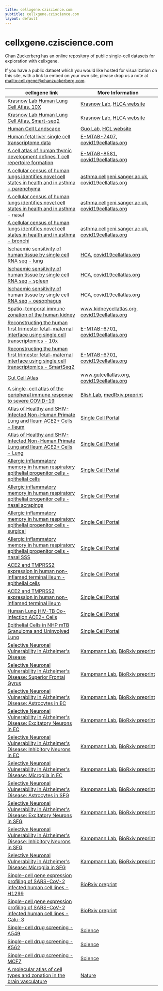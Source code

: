 ```yaml
---
title: cellxgene.cziscience.com
subtitle: cellxgene.cziscience.com
layout: default
---
```


# cellxgene.cziscience.com

Chan Zuckerberg has an online repository of public single-cell datasets for exploration with cellxgene.

If you have a public dataset which you would like hosted for visualization on this site,
with a link to embed on your own site, please drop us a note at <mailto:cellxgene@chanzuckerberg.com>.

<table class="fixed-layout">
  <thead style="width: 100%">
    <tr>
      <th>cellxgene link</th>
      <th>More Information</th>
    </tr>
  </thead>
  <tbody style="width: 100%">
    <tr>
      <td><a href="https://cellxgene.cziscience.com/d/krasnow_lab_human_lung_cell_atlas_10x-1.cxg/" target="_blank">Krasnow Lab Human Lung Cell Atlas, 10X</a></td>
      <td>
        <a href="http://cmgm-new.stanford.edu/krasnow/">Krasnow Lab</a>,
        <a href="https://github.com/krasnowlab/hlca">HLCA website</a>
      </td>
    </tr>
    <tr>
      <td><a href="https://cellxgene.cziscience.com/d/krasnow_lab_human_lung_cell_atlas_smartseq2-2.cxg/" target="_blank">Krasnow Lab Human Lung Cell Atlas, Smart-seq2</a></td>
      <td>
        <a href="http://cmgm-new.stanford.edu/krasnow/">Krasnow Lab</a>, 
        <a href="https://github.com/krasnowlab/hlca">HLCA website</a>
      </td>
    </tr>
    <tr>
      <td><a href="https://cellxgene.cziscience.com/d/human_cell_landscape-3.cxg/" target="_blank">Human Cell Landscape</a></td>
      <td>
        <a href="https://person.zju.edu.cn/en/ggj">Guo Lab</a>, 
        <a href="http://bis.zju.edu.cn/HCL/">HCL website</a>
      </td>
    </tr>
    <tr>
      <td><a href="https://cellxgene.cziscience.com/d/human_fetal_liver_single_cell_transcriptome-13.cxg/" target="_blank">Human fetal liver single cell transcriptome data</a></td>
      <td>
        <a href="https://www.ebi.ac.uk/arrayexpress/experiments/E-MTAB-7407/">E-MTAB-7407</a>,
        <a href="https://www.covid19cellatlas.org/">covid19cellatlas.org</a>
      </td>
    </tr>
    <tr>
      <td><a href="https://cellxgene.cziscience.com/d/cell_atlas_of_thymic_development-14.cxg/" target="_blank">A cell atlas of human thymic development defines T cell repertoire formation</a></td>
      <td>
        <a href="https://www.ebi.ac.uk/arrayexpress/experiments/E-MTAB-8581/">E-MTAB-8581</a>,
        <a href="https://www.covid19cellatlas.org/">covid19cellatlas.org</a>
      </td>
    </tr>
    <tr>
      <td><a href="https://cellxgene.cziscience.com/d/cellular_census_of_human_lungs_alveoli_and_parenchyma-15.cxg/" target="_blank">A cellular census of human lungs identifies novel cell states in health and in asthma - parenchyma</a></td>
      <td>
        <a href="https://asthma.cellgeni.sanger.ac.uk/">asthma.cellgeni.sanger.ac.uk</a>,
        <a href="https://www.covid19cellatlas.org/">covid19cellatlas.org</a>
      </td>
    </tr>
    <tr>
      <td><a href="https://cellxgene.cziscience.com/d/cellular_census_of_human_lungs_nasal-16.cxg/" target="_blank">A cellular census of human lungs identifies novel cell states in health and in asthma - nasal</a></td>
      <td>
        <a href="https://asthma.cellgeni.sanger.ac.uk/">asthma.cellgeni.sanger.ac.uk</a>,
        <a href="https://www.covid19cellatlas.org/">covid19cellatlas.org</a>
      </td>
    </tr>
    <tr>
      <td><a href="https://cellxgene.cziscience.com/d/cellular_census_of_human_lungs_bronchi-17.cxg/" target="_blank">A cellular census of human lungs identifies novel cell states in health and in asthma - bronchi</a></td>
      <td>
        <a href="https://asthma.cellgeni.sanger.ac.uk/">asthma.cellgeni.sanger.ac.uk</a>,
        <a href="https://www.covid19cellatlas.org/">covid19cellatlas.org</a>
      </td>
    </tr>
    <tr>
      <td><a href="https://cellxgene.cziscience.com/d/ischaemic_sensitivity_of_human_tissue_by_single_cell_RNA_seq_lung-18.cxg/" target="_blank">Ischaemic sensitivity of human tissue by single cell RNA seq - lung</a></td>
      <td>
        <a href="https://data.humancellatlas.org/explore/projects/c4077b3c-5c98-4d26-a614-246d12c2e5d7">HCA</a>,
        <a href="https://www.covid19cellatlas.org/">covid19cellatlas.org</a>
      </td>
    </tr>
    <tr>
      <td><a href="https://cellxgene.cziscience.com/d/ischaemic_sensitivity_of_human_tissue_by_single_cell_RNA_seq_spleen-19.cxg/" target="_blank">Ischaemic sensitivity of human tissue by single cell RNA seq - spleen</a></td>
      <td>
        <a href="https://data.humancellatlas.org/explore/projects/c4077b3c-5c98-4d26-a614-246d12c2e5d7">HCA</a>,
        <a href="https://www.covid19cellatlas.org/">covid19cellatlas.org</a>
      </td>
    </tr>
    <tr>
      <td><a href="https://cellxgene.cziscience.com/d/ischaemic_sensitivity_of_human_tissue_by_single_cell_RNA_seq_oesophagus-20.cxg/" target="_blank">Ischaemic sensitivity of human tissue by single cell RNA seq - oesophagus</a></td>
      <td>
        <a href="https://data.humancellatlas.org/explore/projects/c4077b3c-5c98-4d26-a614-246d12c2e5d7">HCA</a>,
        <a href="https://www.covid19cellatlas.org/">covid19cellatlas.org</a>
      </td>
    </tr>
    <tr>
      <td><a href="https://cellxgene.cziscience.com/d/spatio_temporal_immune_zonation_of_the_human_kidney-21.cxg/" target="_blank">Spatio-temporal immune zonation of the human kidney</a></td>
      <td>
        <a href="https://www.kidneycellatlas.org/">www.kidneycellatlas.org</a>,
        <a href="https://www.covid19cellatlas.org/">covid19cellatlas.org</a>
      </td>
    </tr>
    <tr>
      <td><a href="https://cellxgene.cziscience.com/d/fetal_maternal_interface_10x-22.cxg/" target="_blank">Reconstructing the human first trimester fetal-maternal interface using single cell transcriptomics - 10x</a></td>
      <td>
        <a href="https://www.ebi.ac.uk/arrayexpress/experiments/E-MTAB-6701/">E-MTAB-6701</a>,
        <a href="https://www.covid19cellatlas.org/">covid19cellatlas.org</a>
      </td>
    </tr>
    <tr>
      <td><a href="https://cellxgene.cziscience.com/d/fetal_maternal_interface_smartseq2-23.cxg/" target="_blank">Reconstructing the human first trimester fetal-maternal interface using single cell transcriptomics - SmartSeq2</a></td>
      <td>
        <a href="https://www.ebi.ac.uk/arrayexpress/experiments/E-MTAB-6701/">E-MTAB-6701</a>,
        <a href="https://www.covid19cellatlas.org/">covid19cellatlas.org</a>
      </td>
    </tr>
    <tr>
      <td><a href="https://cellxgene.cziscience.com/d/gut_cell_atlas-24.cxg/" target="_blank">Gut Cell Atlas</a></td>
      <td>
        <a href="https://www.gutcellatlas.org/">www.gutcellatlas.org</a>,
        <a href="https://www.covid19cellatlas.org/">covid19cellatlas.org</a>
      </td>
    </tr>
    <tr>
      <td><a href="https://cellxgene.cziscience.com/d/Single_cell_atlas_of_peripheral_immune_response_to_SARS_CoV_2_infection-25.cxg/" target="_blank">A single-cell atlas of the peripheral immune response to severe COVID-19</a></td>
      <td>
        <a href="https://blishlab.sites.stanford.edu/">Blish Lab</a>,
        <a href="https://www.medrxiv.org/content/10.1101/2020.04.17.20069930v1">medRxiv preprint</a>
      </td>
    </tr>
    <tr>
      <td><a href="https://cellxgene.cziscience.com/d/Atlas_of_Healthy_and_SHIV_Infected_Non_Human_Primate_Lung_and_Ileum_ACE2+_Cells_ileum-12.cxg/" target="_blank">Atlas of Healthy and SHIV-Infected Non-Human Primate Lung and Ileum ACE2+ Cells - Ileum</a></td>
      <td>
        <a href="https://singlecell.broadinstitute.org/single_cell/study/SCP807/atlas-of-healthy-and-shiv-infected-non-human-primate-lung-and-ileum-ace2-cells?scpbr=the-alexandria-project">Single Cell Portal</a>
      </td>
    </tr>
    <tr>
      <td><a href="https://cellxgene.cziscience.com/d/Atlas_of_Healthy_and_SHIV_Infected_Non_Human_Primate_Lung_and_Ileum_ACE2+_Cells_lung-11.cxg/" target="_blank">Atlas of Healthy and SHIV-Infected Non-Human Primate Lung and Ileum ACE2+ Cells - Lung</a></td>
      <td>
        <a href="https://singlecell.broadinstitute.org/single_cell/study/SCP807/atlas-of-healthy-and-shiv-infected-non-human-primate-lung-and-ileum-ace2-cells?scpbr=the-alexandria-project">Single Cell Portal</a>
      </td>
    </tr>
    <tr>
      <td><a href="https://cellxgene.cziscience.com/d/Allergic_inflammatory_memory_in_human_respiratory_epithelial_progenitor_cells_epithelial-10.cxg/" target="_blank">Allergic inflammatory memory in human respiratory epithelial progenitor cells - epithelial cells</a></td>
      <td>
        <a href="https://singlecell.broadinstitute.org/single_cell/study/SCP253/allergic-inflammatory-memory-in-human-respiratory-epithelial-progenitor-cells?scpbr=the-alexandria-project">Single Cell Portal</a>
      </td>
    </tr>
    <tr>
      <td><a href="https://cellxgene.cziscience.com/d/Allergic_inflammatory_memory_in_human_respiratory_epithelial_progenitor_cells_scraping-9.cxg/" target="_blank">Allergic inflammatory memory in human respiratory epithelial progenitor cells - nasal scrapings</a></td>
      <td>
        <a href="https://singlecell.broadinstitute.org/single_cell/study/SCP253/allergic-inflammatory-memory-in-human-respiratory-epithelial-progenitor-cells?scpbr=the-alexandria-project">Single Cell Portal</a>
      </td>
    </tr>
    <tr>
      <td><a href="https://cellxgene.cziscience.com/d/Allergic_inflammatory_memory_in_human_respiratory_epithelial_progenitor_cells_surgical-8.cxg/" target="_blank">Allergic inflammatory memory in human respiratory epithelial progenitor cells - surgical</a></td>
      <td>
        <a href="https://singlecell.broadinstitute.org/single_cell/study/SCP253/allergic-inflammatory-memory-in-human-respiratory-epithelial-progenitor-cells?scpbr=the-alexandria-project">Single Cell Portal</a>
      </td>
    </tr>
    <tr>
      <td><a href="https://cellxgene.cziscience.com/d/Allergic_inflammatory_memory_in_human_respiratory_epithelial_progenitor_cells_nasalsss-26.cxg/" target="_blank">Allergic inflammatory memory in human respiratory epithelial progenitor cells - nasal SSS</a></td>
      <td>
        <a href="https://singlecell.broadinstitute.org/single_cell/study/SCP253/allergic-inflammatory-memory-in-human-respiratory-epithelial-progenitor-cells?scpbr=the-alexandria-project">Single Cell Portal</a>
      </td>
    </tr>
    <tr>
      <td><a href="https://cellxgene.cziscience.com/d/ACE2_and_TMPRSS2_expression_in_human_non_inflamed_terminal_ileum_epithelial-7.cxg/" target="_blank">ACE2 and TMPRSS2 expression in human non-inflamed terminal ileum - epithelial cells</a></td>
      <td>
        <a href="https://singlecell.broadinstitute.org/single_cell/study/SCP812/ace2-and-tmprss2-expression-in-human-non-inflamed-terminal-ileum?scpbr=the-alexandria-project">Single Cell Portal</a>
      </td>
    </tr>
    <tr>
      <td><a href="https://cellxgene.cziscience.com/d/ACE2_and_TMPRSS2_expression_in_human_non_inflamed_terminal_ileum-6.cxg/" target="_blank">ACE2 and TMPRSS2 expression in human non-inflamed terminal ileum</a></td>
      <td>
        <a href="https://singlecell.broadinstitute.org/single_cell/study/SCP812/ace2-and-tmprss2-expression-in-human-non-inflamed-terminal-ileum?scpbr=the-alexandria-project">Single Cell Portal</a>
      </td>
    </tr>
    <tr>
      <td><a href="https://cellxgene.cziscience.com/d/Human_Lung_HIV_TB_Co_infection_ACE2+_Cells-5.cxg/" target="_blank">Human Lung HIV-TB Co-infection ACE2+ Cells</a></td>
      <td>
        <a href="https://singlecell.broadinstitute.org/single_cell/study/SCP814/human-lung-hiv-tb-co-infection-ace2-cells?scpbr=the-alexandria-project">Single Cell Portal</a>
      </td>
    </tr>
    <tr>
      <td><a href="https://cellxgene.cziscience.com/d/Epithelial_Cells_in_NHP_mTB_Granuloma_and_Uninvolved_Lung-4.cxg/" target="_blank">Epithelial Cells in NHP mTB Granuloma and Uninvolved Lung</a></td>
      <td>
        <a href="https://singlecell.broadinstitute.org/single_cell/study/SCP806/epithelial-cells-in-nhp-mtb-granuloma-and-uninvolved-lung?scpbr=the-alexandria-project">Single Cell Portal</a>
      </td>
    </tr>
    <tr>
      <td><a href="https://cellxgene.cziscience.com/d/kampmann_lab_human_AD_snRNAseq_EC-49.cxg/
" target="_blank">Selective Neuronal Vulnerability in Alzheimer's Disease</a></td>
      <td>
        <a href="https://kampmannlab.ucsf.edu/">Kampmann Lab</a>, 
        <a href="https://www.biorxiv.org/content/10.1101/2020.04.04.025825v2">BioRxiv preprint</a>
      </td>
    </tr>
    <tr>
      <td><a href="https://cellxgene.cziscience.com/d/kampmann_lab_human_AD_snRNAseq_SFG-50.cxg/
" target="_blank">Selective Neuronal Vulnerability in Alzheimer's Disease: Superior Frontal Gyrus</a></td>
      <td>
        <a href="https://kampmannlab.ucsf.edu/">Kampmann Lab</a>, 
        <a href="https://www.biorxiv.org/content/10.1101/2020.04.04.025825v2">BioRxiv preprint</a>
      </td>
    </tr>
    <tr>
      <td><a href="https://cellxgene.cziscience.com/d/kampmann_lab_human_AD_snRNAseq_EC_astrocytes-51.cxg/
" target="_blank">Selective Neuronal Vulnerability in Alzheimer's Disease: Astrocytes in EC</a></td>
      <td>
        <a href="https://kampmannlab.ucsf.edu/">Kampmann Lab</a>, 
        <a href="https://www.biorxiv.org/content/10.1101/2020.04.04.025825v2">BioRxiv preprint</a>
      </td>
    </tr>
    <tr>
      <td><a href="https://cellxgene.cziscience.com/d/kampmann_lab_human_AD_snRNAseq_EC_excitatoryNeurons-52.cxg/
" target="_blank">Selective Neuronal Vulnerability in Alzheimer's Disease: Excitatory Neurons in EC</a></td>
      <td>
        <a href="https://kampmannlab.ucsf.edu/">Kampmann Lab</a>, 
        <a href="https://www.biorxiv.org/content/10.1101/2020.04.04.025825v2">BioRxiv preprint</a>
      </td>
    </tr>
    <tr>
      <td><a href="https://cellxgene.cziscience.com/d/kampmann_lab_human_AD_snRNAseq_EC_inhibitoryNeurons-53.cxg/
" target="_blank">Selective Neuronal Vulnerability in Alzheimer's Disease: Inhibitory Neurons in EC</a></td>
      <td>
        <a href="https://kampmannlab.ucsf.edu/">Kampmann Lab</a>, 
        <a href="https://www.biorxiv.org/content/10.1101/2020.04.04.025825v2">BioRxiv preprint</a>
      </td>
    </tr>
    <tr>
      <td><a href="https://cellxgene.cziscience.com/d/kampmann_lab_human_AD_snRNAseq_EC_microglia-54.cxg/
" target="_blank">Selective Neuronal Vulnerability in Alzheimer's Disease: Microglia in EC</a></td>
      <td>
        <a href="https://kampmannlab.ucsf.edu/">Kampmann Lab</a>, 
        <a href="https://www.biorxiv.org/content/10.1101/2020.04.04.025825v2">BioRxiv preprint</a>
      </td>
    </tr>
    <tr>
      <td><a href="https://cellxgene.cziscience.com/d/kampmann_lab_human_AD_snRNAseq_SFG_astrocytes-55.cxg/
" target="_blank">Selective Neuronal Vulnerability in Alzheimer's Disease: Astrocytes in SFG</a></td>
      <td>
        <a href="https://kampmannlab.ucsf.edu/">Kampmann Lab</a>, 
        <a href="https://www.biorxiv.org/content/10.1101/2020.04.04.025825v2">BioRxiv preprint</a>
      </td>
    </tr>
    <tr>
      <td><a href="https://cellxgene.cziscience.com/d/kampmann_lab_human_AD_snRNAseq_SFG_excitatoryNeurons-56.cxg/
" target="_blank">Selective Neuronal Vulnerability in Alzheimer's Disease: Excitatory Neurons in SFG</a></td>
      <td>
        <a href="https://kampmannlab.ucsf.edu/">Kampmann Lab</a>, 
        <a href="https://www.biorxiv.org/content/10.1101/2020.04.04.025825v2">BioRxiv preprint</a>
      </td>
    </tr>
    <tr>
      <td><a href="https://cellxgene.cziscience.com/d/kampmann_lab_human_AD_snRNAseq_SFG_inhibitoryNeurons-57.cxg/" target="_blank">Selective Neuronal Vulnerability in Alzheimer's Disease: Inhibitory Neurons in SFG</a></td>
      <td>
        <a href="https://kampmannlab.ucsf.edu/">Kampmann Lab</a>, 
        <a href="https://www.biorxiv.org/content/10.1101/2020.04.04.025825v2">BioRxiv preprint</a>
      </td>
    </tr>
    <tr>
      <td><a href="https://cellxgene.cziscience.com/d/kampmann_lab_human_AD_snRNAseq_SFG_microglia-58.cxg/" target="_blank">Selective Neuronal Vulnerability in Alzheimer's Disease: Microglia in SFG</a></td>
      <td>
        <a href="https://kampmannlab.ucsf.edu/">Kampmann Lab</a>, 
        <a href="https://www.biorxiv.org/content/10.1101/2020.04.04.025825v2">BioRxiv preprint</a>
      </td>
    </tr>
    <tr>
      <td><a href="https://cellxgene.cziscience.com/d/Single_cell_gene_expression_profiling_of_SARS_CoV_2_infected_human_cell_lines_H1299-27.cxg/" target="_blank">Single-cell gene expression profiling of SARS-CoV-2 infected human cell lines - H1299</a></td>
      <td>
        <a href="https://www.biorxiv.org/content/10.1101/2020.05.05.079194v1">BioRxiv preprint</a>
      </td>
    </tr>
    <tr>
      <td><a href="https://cellxgene.cziscience.com/d/Single_cell_gene_expression_profiling_of_SARS_CoV_2_infected_human_cell_lines_Calu_3-28.cxg/" target="_blank">Single-cell gene expression profiling of SARS-CoV-2 infected human cell lines - Calu-3</a></td>
      <td>
        <a href="https://www.biorxiv.org/content/10.1101/2020.05.05.079194v1">BioRxiv preprint</a>
      </td>
    </tr>
    <tr>
      <td><a href="https://cellxgene.cziscience.com/d/Single_cell_drug_screening_a549-42.cxg/" target="_blank">Single-cell drug screening - A549</a></td>
      <td>
        <a href="https://science.sciencemag.org/content/367/6473/45">Science</a>
      </td>
    </tr>
    <tr>
      <td><a href="https://cellxgene.cziscience.com/d/Single_cell_drug_screening_k562-43.cxg/" target="_blank">Single-cell drug screening - K562</a></td>
      <td>
        <a href="https://science.sciencemag.org/content/367/6473/45">Science</a>
      </td>
    </tr>
    <tr>
      <td><a href="https://cellxgene.cziscience.com/d/Single_cell_drug_screening_mcf7-44.cxg/" target="_blank">Single-cell drug screening - MCF7</a></td>
      <td>
        <a href="https://science.sciencemag.org/content/367/6473/45">Science</a>
      </td>
    </tr>
    <tr>
      <td><a href="https://cellxgene.prod.single-cell.czi.technology/d/Molecular_atlas_of_cell_types_and_zonation_in_the_brain_vasculature-48.cxg/" target="_blank">A molecular atlas of cell types and zonation in the brain vasculature</a></td>
      <td>
        <a href="https://www.nature.com/articles/nature25739">Nature</a>
      </td>
    </tr>
  </tbody>
</table>
